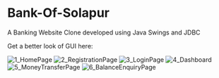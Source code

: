 # Bank-Of-Solapur
A Banking Website Clone developed using Java Swings and JDBC

Get a better look of GUI here:

![1_HomePage](https://user-images.githubusercontent.com/63896859/194604793-6511f4e7-c898-43dd-9758-4c615b50d2ce.jpg)
![2_RegistrationPage](https://user-images.githubusercontent.com/63896859/194604800-fdf3aeb2-ca87-49f9-8e4f-4fbe35fec327.jpg)
![3_LoginPage](https://user-images.githubusercontent.com/63896859/194604809-8e4fbcab-11d2-4fa8-8c82-7fd0d39dbf29.jpg)
![4_Dashboard](https://user-images.githubusercontent.com/63896859/194604824-6eb60ceb-d3a6-4a6d-b863-eed688edbf34.jpg)
![5_MoneyTransferPage](https://user-images.githubusercontent.com/63896859/194604832-26326eea-a668-4ca4-aa37-52fb8d7e36fc.jpg)
![6_BalanceEnquiryPage](https://user-images.githubusercontent.com/63896859/194604837-0dfd579f-0f95-45cd-97a1-07c7609f46e4.jpg)
